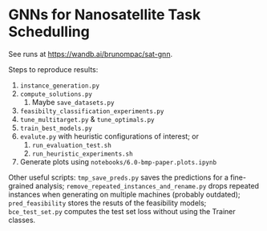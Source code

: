 # GNNs for Nanosatellite Task Schedulling

See runs at https://wandb.ai/brunompac/sat-gnn.

Steps to reproduce results:

1. `instance_generation.py`
1. `compute_solutions.py`
    1. Maybe `save_datasets.py`
1. `feasibilty_classification_experiments.py`
1. `tune_multitarget.py` & `tune_optimals.py`
1. `train_best_models.py`
1. `evalute.py` with heuristic configurations of interest; or
    1. `run_evaluation_test.sh`
    1. `run_heuristic_experiments.sh`
1. Generate plots using `notebooks/6.0-bmp-paper.plots.ipynb`


Other useful scripts: `tmp_save_preds.py` saves the predictions for a fine-grained analysis; `remove_repeated_instances_and_rename.py` drops repeated instances when generating on multiple machines (probably outdated); `pred_feasibility` stores the resuts of the feasibility models; `bce_test_set.py` computes the test set loss without using the Trainer classes.
